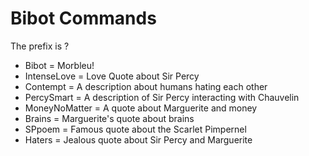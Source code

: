 # Bibot Commands
The prefix is ?
- Bibot = Morbleu!
- IntenseLove = Love Quote about Sir Percy
- Contempt = A description about humans hating each other
- PercySmart = A description of Sir Percy interacting with Chauvelin
- MoneyNoMatter = A quote about Marguerite and money
- Brains = Marguerite's quote about brains
- SPpoem = Famous quote about the Scarlet Pimpernel
- Haters = Jealous quote about Sir Percy and Marguerite
